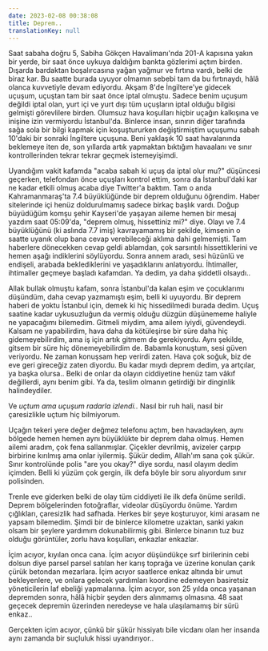 ```yaml
---
date: 2023-02-08 00:38:08
title: Deprem..
translationKey: null
---
```


Saat sabaha doğru 5, Sabiha Gökçen Havalimanı'nda 201-A kapısına yakın bir yerde, bir saat önce uykuya daldığım bankta gözlerimi açtım birden. Dışarda bardaktan boşalırcasına yağan yağmur ve fırtına vardı, belki de biraz kar. Bu saatte burada uyuyor olmamın sebebi tam da bu fırtınaydı, hâlâ olanca kuvvetiyle devam ediyordu. Akşam 8'de İngiltere'ye gidecek uçuşum, uçuştan tam bir saat önce iptal olmuştu. Sadece benim uçuşum değildi iptal olan, yurt içi ve yurt dışı tüm uçuşların iptal olduğu bilgisi gelmişti görevlilere birden. Olumsuz hava koşulları hiçbir uçağın kalkışına ve inişine izin vermiyordu İstanbul'da. Binlerce insan, sınırın diğer tarafında sağa sola bir bilgi kapmak için koşuştururken değiştirmiştim uçuşumu sabah 10'daki bir sonraki İngiltere uçuşuna. Beni yaklaşık 10 saat havalanında beklemeye iten de, son yıllarda artık yapmaktan bıktığım havaalanı ve sınır kontrollerinden tekrar tekrar geçmek istemeyişimdi.

Uyandığım vakit kafamda "acaba sabah ki uçuş da iptal olur mu?" düşüncesi geçerken, telefondan önce uçuşları kontrol ettim, sonra da İstanbul'daki kar ne kadar etkili olmuş acaba diye Twitter'a baktım. Tam o anda Kahramanmaraş'ta 7.4 büyüklüğünde bir deprem olduğunu öğrendim. Haber sitelerinde içi henüz doldurulmamış sadece birkaç başlık vardı. Doğup büyüdüğüm komşu şehir Kayseri'de yaşayan aileme hemen bir mesaj yazdım saat 05:09'da, "deprem olmuş, hissettiniz mi?" diye. Olayı ve 7.4 büyüklüğünü (ki aslında 7.7 imiş) kavrayamamış bir şekilde, kimsenin o saatte uyanık olup bana cevap verebileceği aklıma dahi gelmemişti. Tam haberlere dönecekken cevap geldi ablamdan, çok sarsıntılı hissettiklerini ve hemen aşağı indiklerini söylüyordu. Sonra annem aradı, sesi hüzünlü ve endişeli, arabada beklediklerini ve yaşadıklarını anlatıyordu. İhtimaller, ihtimaller geçmeye başladı kafamdan. Ya dedim, ya daha şiddetli olsaydı..

Allak bullak olmuştu kafam, sonra İstanbul'da kalan eşim ve çocuklarımı düşündüm, daha cevap yazmamıştı eşim, belli ki uyuyordu. Bir deprem haberi de yoktu İstanbul için, demek ki hiç hissedilmedi burada dedim. Uçuş saatine kadar uykusuzluğun da vermiş olduğu düzgün düşünememe haliyle ne yapacağımı bilemedim. Gitmeli miydim, ama ailem iyiydi, güvendeydi. Kalsam ne yapabilirdim, hava daha da kötüleşirse bir süre daha hiç gidemeyebilirdim, ama iş için artık gitmem de gerekiyordu. Aynı şekilde, gitsem bir süre hiç dönemeyebilirdim de. Babamla konuştum, sesi güven veriyordu. Ne zaman konuşsam hep verirdi zaten. Hava çok soğuk, biz de eve geri gireceğiz zaten diyordu. Bu kadar mıydı deprem dedim, ya artçılar, ya başka olursa.. Belki de onlar da olayın ciddiyetine henüz tam vâkıf değillerdi, aynı benim gibi. Ya da, teslim olmanın getirdiği bir dinginlik halindeydiler.

Ve *uçtum ama uçuşum radarla izlendi..* Nasıl bir ruh hali, nasıl bir çaresizlikle uçtum hiç bilmiyorum.

Uçağın tekeri yere değer değmez telefonu açtım, ben havadayken, aynı bölgede hemen hemen aynı büyüklükte bir deprem daha olmuş. Hemen ailemi aradım, çok fena sallanmışlar. Çiçekler devrilmiş, avizeler çarpıp birbirine kırılmış ama onlar iyilermiş. Şükür dedim, Allah'ım sana çok şükür. Sınır kontrolünde polis "are you okay?" diye sordu, nasıl olayım dedim içimden. Belli ki yüzüm çok gergin, ilk defa böyle bir soru alıyordum sınır polisinden.

Trenle eve giderken belki de olay tüm ciddiyeti ile ilk defa önüme serildi. Deprem bölgelerinden fotoğraflar, videolar düşüyordu önüme. Yardım çığlıkları, çaresizlik had safhada. Herkes bir şeye koşturuyor, kimi arasam ne yapsam bilemedim. Şimdi bir de binlerce kilometre uzaktan, sanki yakın olsam bir şeylere yardımım dokunabilirmiş gibi. Binlerce binanın tuz buz olduğu görüntüler, zorlu hava koşulları, enkazlar enkazlar.

İçim acıyor, kıyılan onca cana. İçim acıyor düşündükçe sırf birilerinin cebi dolsun diye parsel parsel satılan her karış toprağa ve üzerine konulan çarık çürük betondan mezarlara. İçim acıyor saatlerce enkaz altında bir umut bekleyenlere, ve onlara gelecek yardımları koordine edemeyen basiretsiz yöneticilerin laf ebeliği yapmalarına. İçim acıyor, son 25 yılda onca yaşanan depremden sonra, hâlâ hiçbir şeyden ders alınmamış olmasına. 48 saat geçecek depremin üzerinden neredeyse ve hala ulaşılamamış bir sürü enkaz..

Gerçekten içim acıyor, çünkü bir şükür hissiyatı bile vicdanı olan her insanda aynı zamanda bir suçluluk hissi uyandırıyor..